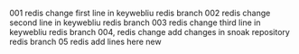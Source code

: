 001 redis change first line in keywebliu redis branch
002 redis change second line in keywebliu redis branch
003 redis change third line in keywebliu redis branch
004, redis change add changes in snoak repository redis branch
05 redis add lines here new
